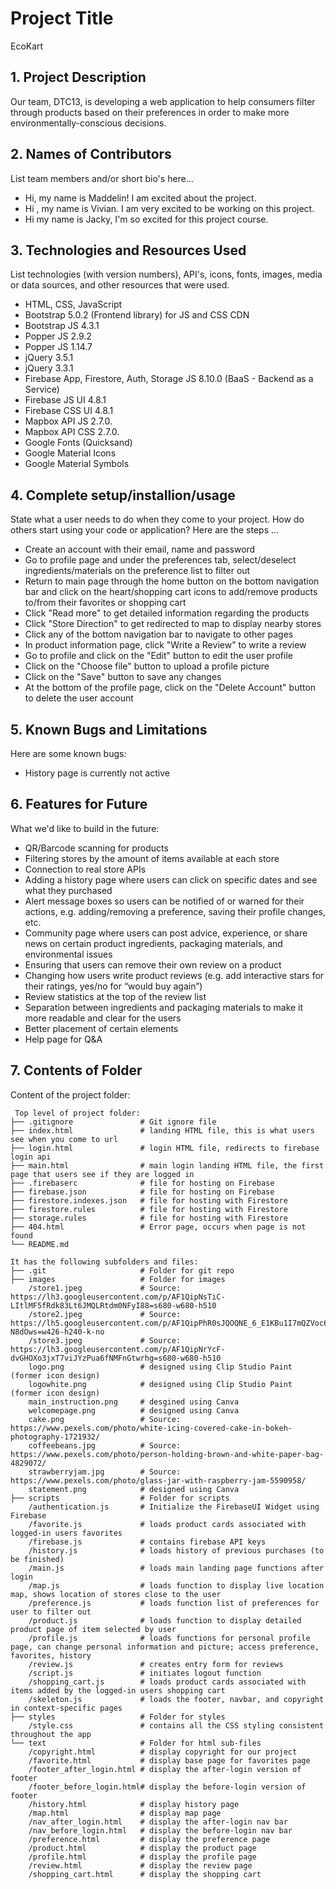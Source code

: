 # Project Title
EcoKart

## 1. Project Description
Our team, DTC13, is developing a web application to help consumers filter through products based on their preferences in order to make more environmentally-conscious decisions.

## 2. Names of Contributors
List team members and/or short bio's here... 
- Hi, my name is Maddelin! I am excited about the project.
- Hi , my name is Vivian. I am very excited to be working on this project.
- Hi my name is Jacky, I'm so excited for this project course.

## 3. Technologies and Resources Used

List technologies (with version numbers), API's, icons, fonts, images, media or data sources, and other resources that were used.

- HTML, CSS, JavaScript
- Bootstrap 5.0.2 (Frontend library) for JS and CSS CDN
- Bootstrap JS 4.3.1
- Popper JS 2.9.2
- Popper JS 1.14.7
- jQuery 3.5.1
- jQuery 3.3.1
- Firebase App, Firestore, Auth, Storage JS 8.10.0 (BaaS - Backend as a Service)
- Firebase JS UI 4.8.1
- Firebase CSS UI 4.8.1
- Mapbox API JS 2.7.0.
- Mapbox API CSS 2.7.0.
- Google Fonts (Quicksand)
- Google Material Icons
- Google Material Symbols

## 4. Complete setup/installion/usage

State what a user needs to do when they come to your project. How do others start using your code or application?
Here are the steps ...

- Create an account with their email, name and password
- Go to profile page and under the preferences tab, select/deselect ingredients/materials on the preference list to filter out
- Return to main page through the home button on the bottom navigation bar and click on the heart/shopping cart icons to add/remove products to/from their favorites or shopping cart
- Click "Read more" to get detailed information regarding the products
- Click "Store Direction" to get redirected to map to display nearby stores
- Click any of the bottom navigation bar to navigate to other pages
- In product information page, click "Write a Review" to write a review
- Go to profile and click on the "Edit" button to edit the user profile
- Click on the "Choose file" button to upload a profile picture
- Click on the "Save" button to save any changes
- At the bottom of the profile page, click on the "Delete Account" button to delete the user account

## 5. Known Bugs and Limitations

Here are some known bugs:

- History page is currently not active

## 6. Features for Future

What we'd like to build in the future:

- QR/Barcode scanning for products
- Filtering stores by the amount of items available at each store
- Connection to real store APIs
- Adding a history page where users can click on specific dates and see what they purchased
- Alert message boxes so users can be notified of or warned for their actions, e.g. adding/removing a preference, saving their profile changes, etc.
- Community page where users can post advice, experience, or share news on certain product ingredients, packaging materials, and environmental issues
- Ensuring that users can remove their own review on a product
- Changing how users write product reviews (e.g. add interactive stars for their ratings, yes/no for “would buy again”)
- Review statistics at the top of the review list
- Separation between ingredients and packaging materials to make it more readable and clear for the users
- Better placement of certain elements
- Help page for Q&A

## 7. Contents of Folder

Content of the project folder:

```
 Top level of project folder:
├── .gitignore               # Git ignore file
├── index.html               # landing HTML file, this is what users see when you come to url
├── login.html               # login HTML file, redirects to firebase login api
├── main.html                # main login landing HTML file, the first page that users see if they are logged in
├── .firebaserc              # file for hosting on Firebase
├── firebase.json            # file for hosting on Firebase
├── firestore.indexes.json   # file for hosting with Firestore
├── firestore.rules          # file for hosting with Firestore
├── storage.rules            # file for hosting with Firestore
├── 404.html                 # Error page, occurs when page is not found
└── README.md

It has the following subfolders and files:
├── .git                     # Folder for git repo
├── images                   # Folder for images
    /store1.jpeg             # Source: https://lh3.googleusercontent.com/p/AF1QipNsTiC-LItlMF5fRdk83Lt6JMQLRtdm0NFyI88=s680-w680-h510
    /store2.jpeg             # Source: https://lh5.googleusercontent.com/p/AF1QipPhR0sJQOQNE_6_E1KBu1I7mQZVoc6Z7-N8dOws=w426-h240-k-no
    /store3.jpeg             # Source: https://lh3.googleusercontent.com/p/AF1QipNrYcF-dvGHOXo3jxT7viJYzPua6fNMFnGtwrhg=s680-w680-h510
    logo.png                 # designed using Clip Studio Paint (former icon design)
    logowhite.png            # designed using Clip Studio Paint (former icon design)
    main_instruction.png     # desgined using Canva
    welcomepage.png          # designed using Canva
    cake.png                 # Source: https://www.pexels.com/photo/white-icing-covered-cake-in-bokeh-photography-1721932/
    coffeebeans.jpg          # Source: https://www.pexels.com/photo/person-holding-brown-and-white-paper-bag-4829072/
    strawberryjam.jpg        # Source: https://www.pexels.com/photo/glass-jar-with-raspberry-jam-5590958/
    statement.png            # designed using Canva
├── scripts                  # Folder for scripts
    /authentication.js       # Initialize the FirebaseUI Widget using Firebase
    /favorite.js             # loads product cards associated with logged-in users favorites
    /firebase.js             # contains firebase API keys
    /history.js              # loads history of previous purchases (to be finished)
    /main.js                 # loads main landing page functions after login
    /map.js                  # loads function to display live location map, shows location of stores close to the user
    /preference.js           # loads function list of preferences for user to filter out
    /product.js              # loads function to display detailed product page of item selected by user
    /profile.js              # loads functions for personal profile page, can change personal information and picture; access preference, favorites, history
    /review.js               # creates entry form for reviews
    /script.js               # initiates logout function
    /shopping_cart.js        # loads product cards associated with items added by the logged-in users shopping cart
    /skeleton.js             # loads the footer, navbar, and copyright in context-specific pages
├── styles                   # Folder for styles
    /style.css               # contains all the CSS styling consistent throughout the app
└── text                     # Folder for html sub-files
    /copyright.html          # display copyright for our project
    /favorite.html           # display base page for favorites page
    /footer_after_login.html # display the after-login version of footer
    /footer_before_login.html# display the before-login version of footer
    /history.html            # display history page
    /map.html                # display map page
    /nav_after_login.html    # display the after-login nav bar
    /nav_before_login.html   # display the before-login nav bar
    /preference.html         # display the preference page
    /product.html            # display the product page
    /profile.html            # display the profile page
    /review.html             # display the review page
    /shopping_cart.html      # display the shopping cart
